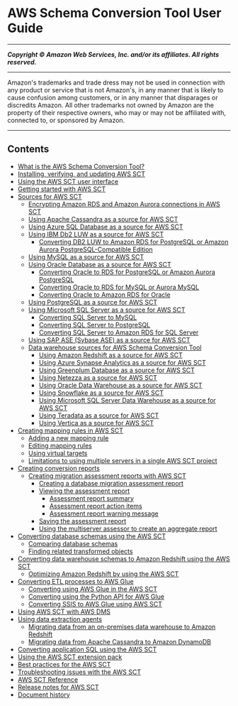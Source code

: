 # AWS Schema Conversion Tool User Guide

-----
*****Copyright &copy; Amazon Web Services, Inc. and/or its affiliates. All rights reserved.*****

-----
Amazon's trademarks and trade dress may not be used in 
     connection with any product or service that is not Amazon's, 
     in any manner that is likely to cause confusion among customers, 
     or in any manner that disparages or discredits Amazon. All other 
     trademarks not owned by Amazon are the property of their respective
     owners, who may or may not be affiliated with, connected to, or 
     sponsored by Amazon.

-----
## Contents
+ [What is the AWS Schema Conversion Tool?](CHAP_Welcome.md)
+ [Installing, verifying, and updating AWS SCT](CHAP_Installing.md)
+ [Using the AWS SCT user interface](CHAP_UserInterface.md)
+ [Getting started with AWS SCT](CHAP_GettingStarted.md)
+ [Sources for AWS SCT](CHAP_Source.md)
   + [Encrypting Amazon RDS and Amazon Aurora connections in AWS SCT](CHAP_Source.Encrypt.RDS.md)
   + [Using Apache Cassandra as a source for AWS SCT](CHAP_Source.Cassandra.md)
   + [Using Azure SQL Database as a source for AWS SCT](CHAP_Source.AzureSQL.md)
   + [Using IBM Db2 LUW as a source for AWS SCT](CHAP_Source.DB2LUW.md)
      + [Converting DB2 LUW to Amazon RDS for PostgreSQL or Amazon Aurora PostgreSQL-Compatible Edition](CHAP_Source.DB2LUW.ToPostgreSQL.md)
   + [Using MySQL as a source for AWS SCT](CHAP_Source.MySQL.md)
   + [Using Oracle Database as a source for AWS SCT](CHAP_Source.Oracle.md)
      + [Converting Oracle to RDS for PostgreSQL or Amazon Aurora PostgreSQL](CHAP_Source.Oracle.ToPostgreSQL.md)
      + [Converting Oracle to RDS for MySQL or Aurora MySQL](CHAP_Source.Oracle.ToMySQL.md)
      + [Converting Oracle to Amazon RDS for Oracle](CHAP_Source.Oracle.ToRDSOracle.md)
   + [Using PostgreSQL as a source for AWS SCT](CHAP_Source.PostgreSQL.md)
   + [Using Microsoft SQL Server as a source for AWS SCT](CHAP_Source.SQLServer.md)
      + [Converting SQL Server to MySQL](CHAP_Source.SQLServer.ToMySQL.md)
      + [Converting SQL Server to PostgreSQL](CHAP_Source.SQLServer.ToPostgreSQL.md)
      + [Converting SQL Server to Amazon RDS for SQL Server](CHAP_Source.SQLServer.ToRDSSQLServer.md)
   + [Using SAP ASE (Sybase ASE) as a source for AWS SCT](CHAP_Source.SAP.md)
   + [Data warehouse sources for AWS Schema Conversion Tool](CHAP_Source-Data-Warehouses.md)
      + [Using Amazon Redshift as a source for AWS SCT](CHAP_Source.Redshift.md)
      + [Using Azure Synapse Analytics as a source for AWS SCT](CHAP_Source.AzureSynapse.md)
      + [Using Greenplum Database as a source for AWS SCT](CHAP_Source.Greenplum.md)
      + [Using Netezza as a source for AWS SCT](CHAP_Source.Netezza.md)
      + [Using Oracle Data Warehouse as a source for AWS SCT](CHAP_Source.OracleDW.md)
      + [Using Snowflake as a source for AWS SCT](CHAP_Source.Snowflake.md)
      + [Using Microsoft SQL Server Data Warehouse as a source for AWS SCT](CHAP_Source.SQLServerDW.md)
      + [Using Teradata as a source for AWS SCT](CHAP_Source.Teradata.md)
      + [Using Vertica as a source for AWS SCT](CHAP_Source.Vertica.md)
+ [Creating mapping rules in AWS SCT](CHAP_Mapping.md)
   + [Adding a new mapping rule](CHAP_Mapping.New.md)
   + [Editing mapping rules](CHAP_Mapping.Edit.md)
   + [Using virtual targets](CHAP_Mapping.VirtualTargets.md)
   + [Limitations to using multiple servers in a single AWS SCT project](CHAP_Mapping.Limitations.md)
+ [Creating conversion reports](CHAP-Reports.md)
   + [Creating migration assessment reports with AWS SCT](CHAP_AssessmentReport.md)
      + [Creating a database migration assessment report](CHAP_AssessmentReport.Create.md)
      + [Viewing the assessment report](CHAP_AssessmentReport.View.md)
         + [Assessment report summary](CHAP_AssessmentReport.Summary.md)
         + [Assessment report action items](CHAP_AssessmentReport.ActionItems.md)
         + [Assessment report warning message](CHAP_AssessmentReport.WarningMessage.md)
      + [Saving the assessment report](CHAP_AssessmentReport.Save.md)
      + [Using the multiserver assessor to create an aggregate report](CHAP_AssessmentReport.Multiserver.md)
+ [Converting database schemas using the AWS SCT](CHAP_Converting.md)
   + [Comparing database schemas](CHAP_Converting.SchemaCompare.md)
   + [Finding related transformed objects](CHAP_Converting.RelatedObjects.md)
+ [Converting data warehouse schemas to Amazon Redshift using the AWS SCT](CHAP_Converting.DW.md)
   + [Optimizing Amazon Redshift by using the AWS SCT](CHAP_Converting.DW.RedshiftOpt.md)
+ [Converting ETL processes to AWS Glue](CHAP-converting-aws-glue.md)
   + [Converting using AWS Glue in the AWS SCT](CHAP-converting-aws-glue-ui-process.md)
   + [Converting using the Python API for AWS Glue](CHAP-converting-aws-glue-api-process.md)
   + [Converting SSIS to AWS Glue using AWS SCT](CHAP-converting-aws-glue-ssis.md)
+ [Using AWS SCT with AWS DMS](CHAP_DMSIntegration.md)
+ [Using data extraction agents](agents.md)
   + [Migrating data from an on-premises data warehouse to Amazon Redshift](agents.dw.md)
   + [Migrating data from Apache Cassandra to Amazon DynamoDB](agents.cassandra.md)
+ [Converting application SQL using the AWS SCT](CHAP_Converting.App.md)
+ [Using the AWS SCT extension pack](CHAP_ExtensionPack.md)
+ [Best practices for the AWS SCT](CHAP_BestPractices.md)
+ [Troubleshooting issues with the AWS SCT](CHAP_Troubleshooting.md)
+ [AWS SCT Reference](CHAP_Reference.md)
+ [Release notes for AWS SCT](CHAP_ReleaseNotes.md)
+ [Document history](WhatsNew.md)